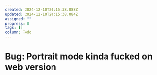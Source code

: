```yaml
---
created: 2024-12-10T20:15:38.088Z
updated: 2024-12-10T20:15:38.084Z
assigned: ""
progress: 0
tags: []
column: Todo
---
```


# Bug: Portrait mode kinda fucked on web version
